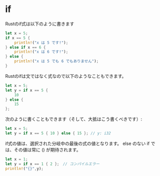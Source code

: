 # if
Rustのif式は以下のように書きます
```Rust
let x = 5;
if x == 5 {
    println!("x は 5 です!");
} else if x == 6 {
    println!("x は 6 です!");
} else {
    println!("x は 5 でも 6 でもありません");
}
```

Rustのifは文ではなく式なので以下のようなこともできます。
```Rust
let x = 5;
let y = if x == 5 {
    10
} else {
    15
};
```
次のように書くこともできます（そして、大抵はこう書くべきです）:
```Rust
let x = 5;
let y = if x == 5 { 10 } else { 15 }; // y: i32
```
if式の値は、選択された分岐中の最後の式の値となります。 else のない if では、その値は常に () が期待されます。
```Rust
let x = 1;
let y = if x == 1 { 2 };　// コンパイルエラー
println!("{}",y);
```
